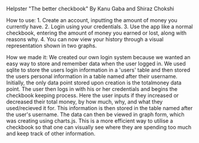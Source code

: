 Helpster
"The better checkbook"
By Kanu Gaba and Shiraz Chokshi

How to use:
    1. Create an account, inputting the amount of money you currently have.
    2. Login using your credentials.
    3. Use the app like a normal checkbook, entering the amount of money you earned or lost, along with reasons why.
    4. You can now view your history through a visual representation shown in two graphs.
    
How we made it:
    We created our own login system because we wanted an easy way to store and remember data when the user logged in. We used sqlite to store the
users login information in a 'users' table and then stored the users personal information in a table named after their username. Initially, the only
data point stored upon creation is the totalmoney data point. The user then logs in with his or her credentials and begins the checkbook keeping
process. Here the user inputs if they increased or decreased their total money, by how much, why, and what they used/recieved it for. This information
is then stored in the table named after the user's username. The data can then be viewed in graph form, which was creating using charts.js. This is a 
more efficient way to utilise a checkbook so that one can visually see where they are spending too much and keep track of other information.